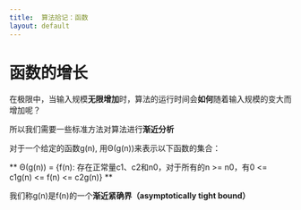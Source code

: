 ```yaml
---
title:  算法拾记：函数
layout: default
---
```


# 函数的增长

在极限中，当输入规模**无限增加**时，算法的运行时间会**如何**随着输入规模的变大而增加呢？

所以我们需要一些标准方法对算法进行**渐近分析**

对于一个给定的函数g(n), 用Θ(g(n))来表示以下函数的集合：

** Θ(g(n)) = {f(n): 存在正常量c1、c2和n0，对于所有的n >= n0，有0 <= c1g(n) <= f(n) <= c2g(n)} ** 

我们称g(n)是f(n)的一个**渐近紧确界（asymptotically tight bound）**
